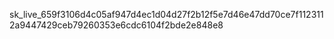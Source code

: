 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

